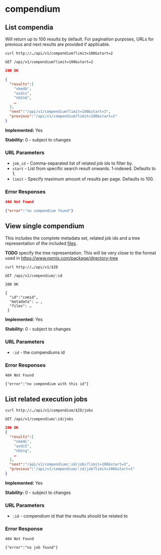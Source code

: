 # compendium

## List compendia

Will return up to 100 results by default. For pagination purposes, URLs for previous and next results are provided if applicable.

`curl http://…/api/v1/compendium?limit=100&start=2`

`GET /api/v1/compendium?limit=100&start=2`

```json
200 OK

{
  "results":[
    "nkm4b",
    "asdis",
    "nb2sm",
    …
  ],
  "next":"/api/v1/compendium?limit=100&start=3",
  "previous":"/api/v1/compendium?limit=100&start=1"
}
```
__Implemented:__ Yes

__Stability:__ 0 - subject to changes

### URL Parameters

* `job_id` - Comma-separated list of related job ids to filter by.
*  `start` - List from specific search result onwards. 1-indexed. Defaults to 1.
*  `limit` - Specify maximum amount of results per page. Defaults to 100.

### Error Responses

```json
404 Not Found

{"error":"no compendium found"}
```

## View single compendium

This includes the complete metadata set, related job ids and a tree representation of the included [files](files.md).

__TODO__ specify the tree representation. This will be very close to the format
used in https://www.npmjs.com/package/directory-tree

`curl http://…/api/v1/$ID`

`GET /api/v1/compendium/:id`

```
200 OK

{
  "id":"comid",
  "metadata": … ,
  "files": …
 }

```

__Implemented:__ Yes

__Stability:__ 0 - subject to changes

### URL Parameters

* `:id` - the compendiums id


### Error Responses

```
404 Not Found

{"error":"no compendium with this id"}
```

## List related execution jobs


`curl http://…/api/v1/compendium/$ID/jobs`

`GET /api/v1/compendium/:id/jobs`

```json
200 OK
{
  "results":[
    "nkm4L",
    "asdi5",
    "nb2sg",
    …
  ],
  "next":"/api/v1/compendium/:id/jobs?limit=100&start=3",
  "previous":"/api/v1/compendium/:id/job?limit=100&start=1"
}
```

__Implemented:__ Yes

__Stability:__ 0 - subject to changes

### URL Parameters
* `:id` - compendium id that the results should be related to

### Error Response

```
404 Not Found

{"error":"no job found"}
```
